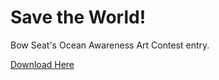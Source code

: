 # Save the World!
Bow Seat's Ocean Awareness Art Contest entry.

[Download Here](https://benthehun1.itch.io/save-the-world)
